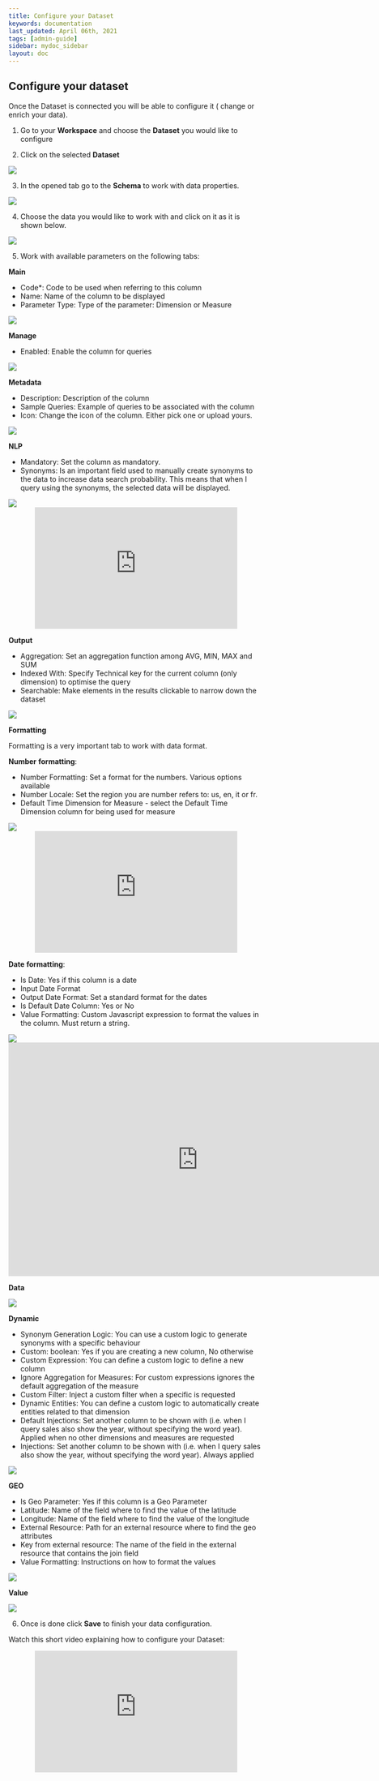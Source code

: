 ```yaml
---
title: Configure your Dataset
keywords: documentation
last_updated: April 06th, 2021
tags: [admin-guide]
sidebar: mydoc_sidebar
layout: doc
---
```


## Configure your dataset

Once the Dataset is connected you will be able to configure it ( change or enrich your data).

1. Go to your **Workspace** and choose the **Dataset** you would like to configure 

2. Click on the selected **Dataset**

<img src="/media/admin-guide/dconf_1.png" class="image-doc p-3">

3. In the opened tab go to the **Schema** to work with data properties.

<img src="/media/admin-guide/dconf_2.png" class="image-doc p-3">

4. Choose the data you would like to work with and click on it as it is shown below.

<img src="/media/admin-guide/dconf_3.png" class="image-doc p-3"> 

5. Work with available parameters on the following tabs:

**Main**
 - Code*: Code to be used when referring to this column
 - Name: Name of the column to be displayed
 - Parameter Type: Type of the parameter: Dimension or Measure

<img src="/media/admin-guide/dconf_4.png" class="image-doc p-3">

**Manage**

 - Enabled: Enable the column for queries

<img src="/media/admin-guide/dconf_6.png" class="image-doc p-3">

**Metadata**

 - Description: Description of the column
 - Sample Queries: Example of queries to be associated with the column
 - Icon: Change the icon of the column. Either pick one or upload yours.

<img src="/media/admin-guide/dconf_7.png" class="image-doc p-3">

**NLP**

 - Mandatory: Set the column as mandatory.
 - Synonyms: Is an important field used to manually create synonyms to the data to increase data search probability. This means that when I query using the synonyms, the selected data will be displayed.
 
<img src="/media/admin-guide/dconf_8.png" class="image-doc p-3">

<center><iframe width="748" height="464" src="https://www.youtube.com/embed/fkvlFwizPf4?list=PLe5TubJ50d1lR9XDFYazW3a6NJBLhci4W" title="YouTube video player" frameborder="0" allow="accelerometer; autoplay; clipboard-write; encrypted-media; gyroscope; picture-in-picture" allowfullscreen=""style="max-width:400px;max-height:240px"></iframe></center>

**Output**

 - Aggregation: Set an aggregation function among AVG, MIN, MAX and SUM
 - Indexed With: Specify Technical key for the current column (only dimension) to optimise the query
 - Searchable: Make elements in the results clickable to narrow down the dataset

<img src="/media/admin-guide/dconf_10.png" class="image-doc p-3">

**Formatting**

Formatting is a very important tab to work with data format.

**Number** **formatting**:

 - Number Formatting: Set a format for the numbers. Various options available
 - Number Locale: Set the region you are number refers to: us, en, it or fr.
 - Default Time Dimension for Measure - select the Default Time Dimension column for being used for  measure

<img src="/media/admin-guide/dconf_11.png" class="image-doc p-3">

<center><iframe width="748" height="463" src="https://www.youtube.com/embed/ELvkzkty7xo?list=PLe5TubJ50d1lR9XDFYazW3a6NJBLhci4W" title="YouTube video player" frameborder="0" allow="accelerometer; autoplay; clipboard-write; encrypted-media; gyroscope; picture-in-picture" allowfullscreen=""style="max-width:400px;max-height:240px"></iframe></center>

**Date** **formatting**:

 - Is Date: Yes if this column is a date
 - Input Date Format
 - Output Date Format: Set a standard format for the dates
 - Is Default Date Column: Yes or No
 - Value Formatting: Custom Javascript expression to format the values in the column. Must return a string. 

<img src="/media/admin-guide/dconf_13.png" class="image-doc p-3">

<center><iframe width="748" height="461" src="https://www.youtube.com/embed/XNjmlJbLtn4?list=PLe5TubJ50d1lR9XDFYazW3a6NJBLhci4W" title="YouTube video player" frameborder="0" allow="accelerometer; autoplay; clipboard-write; encrypted-media; gyroscope; picture-in-picture" allowfullscreen>=""style="max-width:400px;max-height:240px"</iframe></center>

**Data**

<img src="/media/admin-guide/dconf_15.png" class="image-doc p-3">

**Dynamic**

 - Synonym Generation Logic: You can use a custom logic to generate synonyms with a specific behaviour
 - Custom: boolean: Yes if you are creating a new column, No otherwise
 - Custom Expression: You can define a custom logic to define a new column
 - Ignore Aggregation for Measures: For custom expressions ignores the default aggregation of the measure
 - Custom Filter: Inject a custom filter when a specific is requested
 - Dynamic Entities: You can define a custom logic to automatically create entities related to that dimension
 - Default Injections: Set another column to be shown with (i.e. when I query sales also show the year, without specifying the word year). Applied when no other dimensions and measures are requested
 - Injections: Set another column to be shown with (i.e. when I query sales also show the year, without specifying the word year). Always applied

<img src="/media/admin-guide/dconf_16.png" class="image-doc p-3">

**GEO**

 - Is Geo Parameter: Yes if this column is a Geo Parameter
 - Latitude: Name of the field where to find the value of the latitude
 - Longitude: Name of the field where to find the value of the longitude
 - External Resource: Path for an external resource where to find the geo attributes
 - Key from external resource: The name of the field in the external resource that contains the join field
 - Value Formatting: Instructions on how to format the values

<img src="/media/admin-guide/dconf_17.png" class="image-doc p-3">

**Value**

<img src="/media/admin-guide/dconf_18.png" class="image-doc p-3">

6. Once is done click **Save** to finish your data configuration.

Watch this short video explaining how to configure your Dataset:

<center><iframe width="748" height="459" src="https://www.youtube.com/embed/V4YW8vZh_6w?list=PLe5TubJ50d1lR9XDFYazW3a6NJBLhci4W" title="YouTube video player" frameborder="0" allow="accelerometer; autoplay; clipboard-write; encrypted-media; gyroscope; picture-in-picture" allowfullscreen=""style="max-width:400px;max-height:240px"></iframe></iframe></center>







